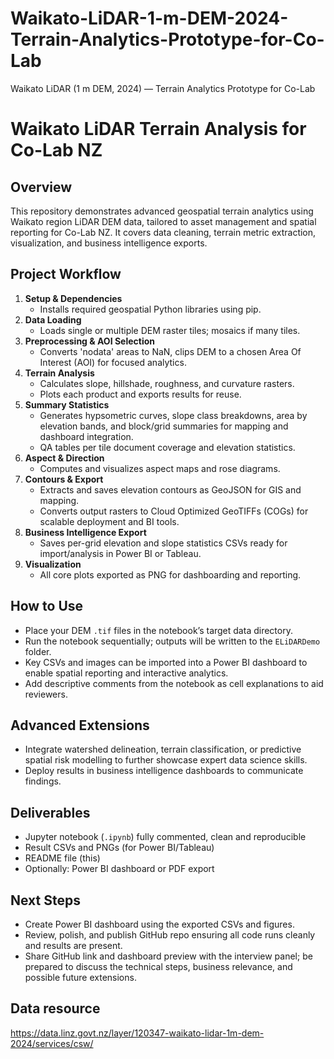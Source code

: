 # Waikato-LiDAR-1-m-DEM-2024-Terrain-Analytics-Prototype-for-Co-Lab
Waikato LiDAR (1 m DEM, 2024) — Terrain Analytics Prototype for Co-Lab
# Waikato LiDAR Terrain Analysis for Co-Lab NZ

## Overview

This repository demonstrates advanced geospatial terrain analytics using Waikato region LiDAR DEM data, tailored to asset management and spatial reporting for Co-Lab NZ. It covers data cleaning, terrain metric extraction, visualization, and business intelligence exports.

## Project Workflow

1. **Setup & Dependencies**
   - Installs required geospatial Python libraries using pip.
2. **Data Loading**
   - Loads single or multiple DEM raster tiles; mosaics if many tiles.
3. **Preprocessing & AOI Selection**
   - Converts 'nodata' areas to NaN, clips DEM to a chosen Area Of Interest (AOI) for focused analytics.
4. **Terrain Analysis**
   - Calculates slope, hillshade, roughness, and curvature rasters.
   - Plots each product and exports results for reuse.
5. **Summary Statistics**
   - Generates hypsometric curves, slope class breakdowns, area by elevation bands, and block/grid summaries for mapping and dashboard integration.
   - QA tables per tile document coverage and elevation statistics.
6. **Aspect & Direction**
   - Computes and visualizes aspect maps and rose diagrams.
7. **Contours & Export**
   - Extracts and saves elevation contours as GeoJSON for GIS and mapping.
   - Converts output rasters to Cloud Optimized GeoTIFFs (COGs) for scalable deployment and BI tools.
8. **Business Intelligence Export**
   - Saves per-grid elevation and slope statistics CSVs ready for import/analysis in Power BI or Tableau.
9. **Visualization**
   - All core plots exported as PNG for dashboarding and reporting.

## How to Use

- Place your DEM `.tif` files in the notebook’s target data directory.
- Run the notebook sequentially; outputs will be written to the `ELiDARDemo` folder.
- Key CSVs and images can be imported into a Power BI dashboard to enable spatial reporting and interactive analytics.
- Add descriptive comments from the notebook as cell explanations to aid reviewers.

## Advanced Extensions

- Integrate watershed delineation, terrain classification, or predictive spatial risk modelling to further showcase expert data science skills.
- Deploy results in business intelligence dashboards to communicate findings.

## Deliverables

- Jupyter notebook (`.ipynb`) fully commented, clean and reproducible
- Result CSVs and PNGs (for Power BI/Tableau)
- README file (this)
- Optionally: Power BI dashboard or PDF export

## Next Steps

- Create Power BI dashboard using the exported CSVs and figures.
- Review, polish, and publish GitHub repo ensuring all code runs cleanly and results are present.
- Share GitHub link and dashboard preview with the interview panel; be prepared to discuss the technical steps, business relevance, and possible future extensions.

## Data resource

https://data.linz.govt.nz/layer/120347-waikato-lidar-1m-dem-2024/services/csw/



